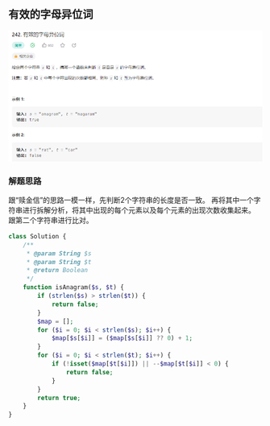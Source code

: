 ## 有效的字母异位词

![img.png](../images/11.png)

### 解题思路

跟“赎金信”的思路一模一样，先判断2个字符串的长度是否一致。
再将其中一个字符串进行拆解分析，将其中出现的每个元素以及每个元素的出现次数收集起来。 跟第二个字符串进行比对。

```php 
class Solution {
    /**
     * @param String $s
     * @param String $t
     * @return Boolean
     */
    function isAnagram($s, $t) {
        if (strlen($s) > strlen($t)) {
            return false;
        }
        $map = [];
        for ($i = 0; $i < strlen($s); $i++) {
            $map[$s[$i]] = ($map[$s[$i]] ?? 0) + 1;
        }
        for ($i = 0; $i < strlen($t); $i++) {
            if (!isset($map[$t[$i]]) || --$map[$t[$i]] < 0) {
                return false;
            }
        }
        return true;
    }
}
```